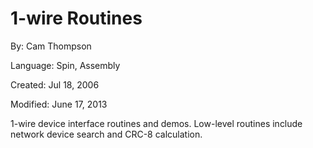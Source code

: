 # 1-wire Routines

By: Cam Thompson

Language: Spin, Assembly

Created: Jul 18, 2006

Modified: June 17, 2013

1-wire device interface routines and demos. Low-level routines include network device search and CRC-8 calculation.
